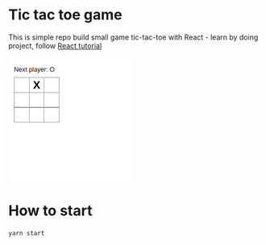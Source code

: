 # Tic tac toe game
 This is simple repo build small game tic-tac-toe with React - learn by doing project, follow [React tutorial](https://reactjs.org/tutorial/tutorial.html#completing-the-game)
 
![Game play](assets/game.png)

# How to start

```
yarn start
```